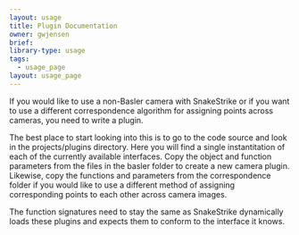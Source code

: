 ```yaml
---
layout: usage
title: Plugin Documentation
owner: gwjensen
brief:
library-type: usage
tags:
  - usage_page
layout: usage_page
---
```


If you would like to use a non-Basler camera with SnakeStrike or if you want to use a different correspondence algorithm for assigning points across cameras, you need to write a plugin.

The best place to start looking into this is to go to the code source and look in the projects/plugins directory. Here you will find a single instantitation of each of the currently available
interfaces. Copy the object and function parameters from the files in the basler folder to create a new camera plugin. Likewise, copy the functions and parameters from the correspondence folder
if you would like to use a different method of assigning corresponding points to each other across camera images.

The function signatures need to stay the same as SnakeStrike dynamically loads these plugins and expects them to conform to the interface it knows.



